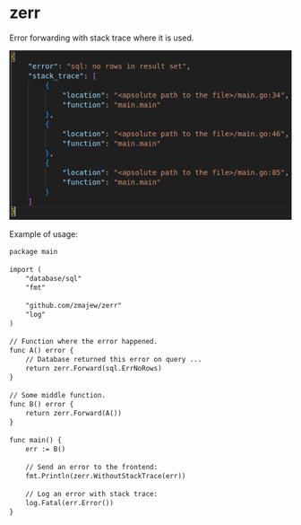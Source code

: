 # zerr
Error forwarding with stack trace where it is used.

![image info](./vs.png)

Example of usage:
```
package main

import (
	"database/sql"
	"fmt"

	"github.com/zmajew/zerr"
	"log"
)

// Function where the error happened.
func A() error {
	// Database returned this error on query ...
	return zerr.Forward(sql.ErrNoRows)
}

// Some middle function.
func B() error {
	return zerr.Forward(A())
}

func main() {
	err := B()

	// Send an error to the frontend:
	fmt.Println(zerr.WithoutStackTrace(err))

	// Log an error with stack trace:
	log.Fatal(err.Error())
}
```


